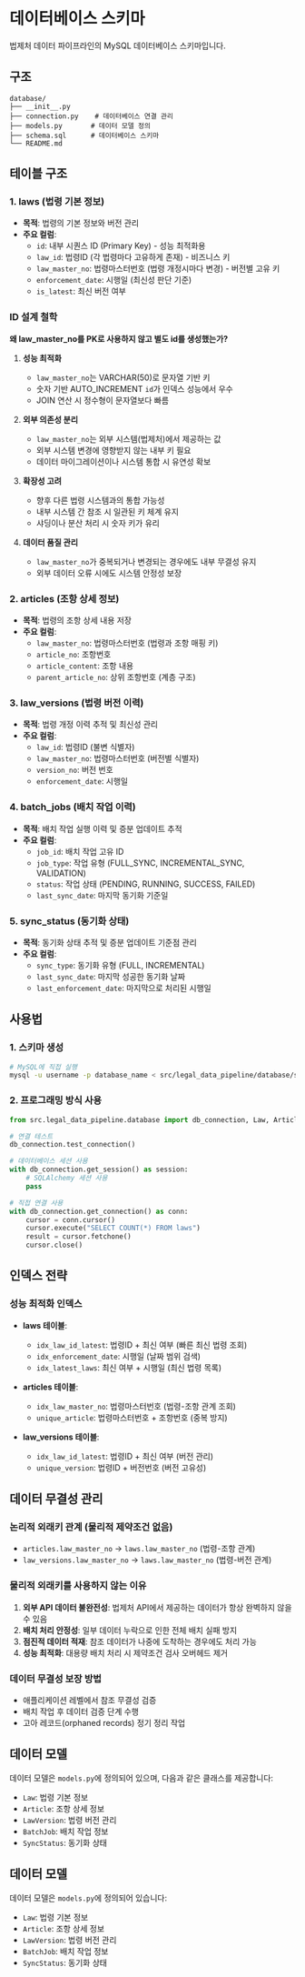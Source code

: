 # 데이터베이스 스키마

법제처 데이터 파이프라인의 MySQL 데이터베이스 스키마입니다.

## 구조

```
database/
├── __init__.py
├── connection.py    # 데이터베이스 연결 관리
├── models.py       # 데이터 모델 정의
├── schema.sql      # 데이터베이스 스키마
└── README.md
```

## 테이블 구조

### 1. laws (법령 기본 정보)
- **목적**: 법령의 기본 정보와 버전 관리
- **주요 컬럼**:
  - `id`: 내부 시퀀스 ID (Primary Key) - 성능 최적화용
  - `law_id`: 법령ID (각 법령마다 고유하게 존재) - 비즈니스 키
  - `law_master_no`: 법령마스터번호 (법령 개정시마다 변경) - 버전별 고유 키
  - `enforcement_date`: 시행일 (최신성 판단 기준)
  - `is_latest`: 최신 버전 여부

### ID 설계 철학
**왜 law_master_no를 PK로 사용하지 않고 별도 id를 생성했는가?**

1. **성능 최적화**
   - `law_master_no`는 VARCHAR(50)로 문자열 기반 키
   - 숫자 기반 AUTO_INCREMENT `id`가 인덱스 성능에서 우수
   - JOIN 연산 시 정수형이 문자열보다 빠름

2. **외부 의존성 분리**
   - `law_master_no`는 외부 시스템(법제처)에서 제공하는 값
   - 외부 시스템 변경에 영향받지 않는 내부 키 필요
   - 데이터 마이그레이션이나 시스템 통합 시 유연성 확보

3. **확장성 고려**
   - 향후 다른 법령 시스템과의 통합 가능성
   - 내부 시스템 간 참조 시 일관된 키 체계 유지
   - 샤딩이나 분산 처리 시 숫자 키가 유리

4. **데이터 품질 관리**
   - `law_master_no`가 중복되거나 변경되는 경우에도 내부 무결성 유지
   - 외부 데이터 오류 시에도 시스템 안정성 보장

### 2. articles (조항 상세 정보)
- **목적**: 법령의 조항 상세 내용 저장
- **주요 컬럼**:
  - `law_master_no`: 법령마스터번호 (법령과 조항 매핑 키)
  - `article_no`: 조항번호
  - `article_content`: 조항 내용
  - `parent_article_no`: 상위 조항번호 (계층 구조)

### 3. law_versions (법령 버전 이력)
- **목적**: 법령 개정 이력 추적 및 최신성 관리
- **주요 컬럼**:
  - `law_id`: 법령ID (불변 식별자)
  - `law_master_no`: 법령마스터번호 (버전별 식별자)
  - `version_no`: 버전 번호
  - `enforcement_date`: 시행일

### 4. batch_jobs (배치 작업 이력)
- **목적**: 배치 작업 실행 이력 및 증분 업데이트 추적
- **주요 컬럼**:
  - `job_id`: 배치 작업 고유 ID
  - `job_type`: 작업 유형 (FULL_SYNC, INCREMENTAL_SYNC, VALIDATION)
  - `status`: 작업 상태 (PENDING, RUNNING, SUCCESS, FAILED)
  - `last_sync_date`: 마지막 동기화 기준일

### 5. sync_status (동기화 상태)
- **목적**: 동기화 상태 추적 및 증분 업데이트 기준점 관리
- **주요 컬럼**:
  - `sync_type`: 동기화 유형 (FULL, INCREMENTAL)
  - `last_sync_date`: 마지막 성공한 동기화 날짜
  - `last_enforcement_date`: 마지막으로 처리된 시행일

## 사용법

### 1. 스키마 생성

```bash
# MySQL에 직접 실행
mysql -u username -p database_name < src/legal_data_pipeline/database/schema.sql
```

### 2. 프로그래밍 방식 사용

```python
from src.legal_data_pipeline.database import db_connection, Law, Article

# 연결 테스트
db_connection.test_connection()

# 데이터베이스 세션 사용
with db_connection.get_session() as session:
    # SQLAlchemy 세션 사용
    pass

# 직접 연결 사용
with db_connection.get_connection() as conn:
    cursor = conn.cursor()
    cursor.execute("SELECT COUNT(*) FROM laws")
    result = cursor.fetchone()
    cursor.close()
```

## 인덱스 전략

### 성능 최적화 인덱스
- **laws 테이블**: 
  - `idx_law_id_latest`: 법령ID + 최신 여부 (빠른 최신 법령 조회)
  - `idx_enforcement_date`: 시행일 (날짜 범위 검색)
  - `idx_latest_laws`: 최신 여부 + 시행일 (최신 법령 목록)

- **articles 테이블**:
  - `idx_law_master_no`: 법령마스터번호 (법령-조항 관계 조회)
  - `unique_article`: 법령마스터번호 + 조항번호 (중복 방지)

- **law_versions 테이블**:
  - `idx_law_id_latest`: 법령ID + 최신 여부 (버전 관리)
  - `unique_version`: 법령ID + 버전번호 (버전 고유성)

## 데이터 무결성 관리

### 논리적 외래키 관계 (물리적 제약조건 없음)
- `articles.law_master_no` → `laws.law_master_no` (법령-조항 관계)
- `law_versions.law_master_no` → `laws.law_master_no` (법령-버전 관계)

### 물리적 외래키를 사용하지 않는 이유
1. **외부 API 데이터 불완전성**: 법제처 API에서 제공하는 데이터가 항상 완벽하지 않을 수 있음
2. **배치 처리 안정성**: 일부 데이터 누락으로 인한 전체 배치 실패 방지
3. **점진적 데이터 적재**: 참조 데이터가 나중에 도착하는 경우에도 처리 가능
4. **성능 최적화**: 대용량 배치 처리 시 제약조건 검사 오버헤드 제거

### 데이터 무결성 보장 방법
- 애플리케이션 레벨에서 참조 무결성 검증
- 배치 작업 후 데이터 검증 단계 수행
- 고아 레코드(orphaned records) 정기 정리 작업

## 데이터 모델

데이터 모델은 `models.py`에 정의되어 있으며, 다음과 같은 클래스를 제공합니다:

- `Law`: 법령 기본 정보
- `Article`: 조항 상세 정보  
- `LawVersion`: 법령 버전 관리
- `BatchJob`: 배치 작업 정보
- `SyncStatus`: 동기화 상태

## 데이터 모델

데이터 모델은 `models.py`에 정의되어 있습니다:

- `Law`: 법령 기본 정보
- `Article`: 조항 상세 정보  
- `LawVersion`: 법령 버전 관리
- `BatchJob`: 배치 작업 정보
- `SyncStatus`: 동기화 상태